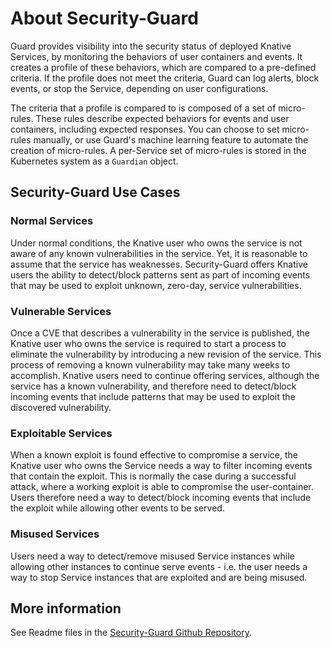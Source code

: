 # About Security-Guard

Guard provides visibility into the security status of deployed Knative Services, by monitoring the behaviors of user containers and events. It creates a profile of these behaviors, which are compared to a pre-defined criteria. If the profile does not meet the criteria, Guard can log alerts, block events, or stop the Service, depending on user configurations.

The criteria that a profile is compared to is composed of a set of micro-rules. These rules describe expected behaviors for events and user containers, including expected responses. You can choose to set micro-rules manually, or use Guard's machine learning feature to automate the creation of micro-rules. A per-Service set of micro-rules is stored in the Kubernetes system as a `Guardian` object.

## Security-Guard Use Cases

### Normal Services

Under normal conditions, the Knative user who owns the service is not aware of any known vulnerabilities in the service. Yet, it is reasonable to assume that the service has weaknesses. Security-Guard offers Knative users the ability to detect/block patterns sent as part of incoming events that may be used to exploit unknown, zero-day, service vulnerabilities.

### Vulnerable Services

Once a CVE that describes a vulnerability in the service is published, the Knative user who owns the service is required to start a process to eliminate the vulnerability by introducing a new revision of the service. This process of removing a known vulnerability may take many weeks to accomplish. Knative users need to continue offering services, although the service has a known vulnerability, and therefore need to detect/block incoming events that include patterns that may be used to exploit the discovered vulnerability.

### Exploitable Services

When a known exploit is found effective to compromise a service, the Knative user who owns the Service needs a way to filter incoming events that contain the exploit. This is normally the case during a successful attack, where a working exploit is able to compromise the user-container. Users therefore need a way to detect/block incoming events that include the exploit while allowing other events to be served.

### Misused Services

Users need a way to detect/remove misused Service instances while allowing other instances to continue serve events - i.e. the user needs a way to stop Service instances that are exploited and are being misused.

## More information

See Readme files in the [Security-Guard Github Repository](http://knative.dev/security-guard).
